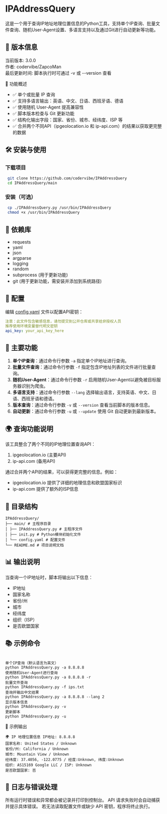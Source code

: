 # IPAddressQuery

这是一个用于查询IP地址地理位置信息的Python工具，支持单个IP查询、批量文件查询、随机User-Agent设置、多语言支持以及通过Git进行自动更新等功能。

## 📌 版本信息

当前版本: 3.0.0  
作者: codervibe/ZapcoMan  
最后更新时间: 脚本执行时可通过 -v 或 --version 查看

📌 功能概述 
- ✅ 单个或批量 IP 查询  
- ✅ 支持多语言输出：英语、中文、日语、西班牙语、德语  
- ✅ 使用随机 User-Agent 提高兼容性  
- ✅ 脚本版本检查与 Git 更新功能  
- ✅ 结构化输出字段：国家、省份、城市、经纬度、ISP 等  
- ✅ 合并两个不同API（ipgeolocation.io 和 ip-api.com）的结果以获取更完整的数据  

## 🛠️ 安装与使用

### 下载项目

~~~bash
 git clone https://github.com/codervibe/IPAddressQuery 
 cd IPAddressQuery/main
~~~
### 安装（可选）

~~~bash
 cp ./IPAddressQuery.py /usr/bin/IPAddressQuery 
 chmod +x /usr/bin/IPAddressQuery
~~~
## 🔧 依赖库

- requests
- yaml
- json
- argparse
- logging
- random
- subprocess (用于更新功能)
- git (用于更新功能，需安装并添加到系统路径)

## 📝 配置

编辑 [config.yaml](file://E:\python\Python_project\IPAddressQuery\main\config.yaml) 文件以配置API密钥：

~~~yaml
注意：此文件包含敏感信息，请勿提交到公开仓库或共享给非授权人员
推荐使用环境变量替代明文密钥
api_key: your_api_key_here
~~~
## 🧪 主要功能

1. **单个IP查询**：通过命令行参数 `-a` 指定单个IP地址进行查询。
2. **批量文件查询**：通过命令行参数 `-f` 指定包含IP地址列表的文件进行批量查询。
3. **随机User-Agent**：通过命令行参数 `-r` 启用随机User-Agent以避免被目标服务器识别为爬虫。
4. **多语言支持**：通过命令行参数 `--lang` 选择输出语言，支持英语、中文、日语、西班牙语和德语。
5. **版本查询**：通过命令行参数 `-v` 或 `--version` 查看当前脚本的版本信息。
6. **自动更新**：通过命令行参数 `-u` 或 `--update` 使用 Git 自动更新到最新版本。

## 🌍 查询功能说明

该工具整合了两个不同的IP地理位置查询API：
1. ipgeolocation.io (主要API)
2. ip-api.com (备用API)

通过合并两个API的结果，可以获得更完整的信息。例如：
- ipgeolocation.io 提供了详细的地理信息和欧盟国家标识
- ip-api.com 提供了额外的ISP信息

## 📁 目录结构
~~~
IPAddressQuery/ 
├── main/ # 主程序目录 
│ ├── IPAddressQuery.py # 主程序文件 
│ ├── init.py # Python模块初始化文件 
│ └── config.yaml # 配置文件 
└── README.md # 项目说明文档
~~~

## 📊 输出说明

当查询一个IP地址时，脚本将输出以下信息：

- IP地址
- 国家名称
- 省份/州
- 城市
- 经纬度
- 组织（ISP）
- 是否欧盟国家

## 📚 示例命令

~~~base

单个IP查询（默认语言为英文）
python IPAddressQuery.py -a 8.8.8.8
使用随机User-Agent进行查询
python IPAddressQuery.py -a 8.8.8.8 -r
批量文件查询
python IPAddressQuery.py -f ips.txt
查询并输出中文结果
python IPAddressQuery.py -a 8.8.8.8 --lang 2
显示版本信息
python IPAddressQuery.py -v
更新脚本
python IPAddressQuery.py -u
~~~

📎 示例输出
~~~base
🌍 IP 地理位置信息 IP地址: 8.8.8.8 
国家名称: United States / Unknown 
省份/州: California / Unknown 
城市: Mountain View / Unknown 
经纬度: 37.4056, -122.0775 / 经度:Unknown, 纬度:Unknown 
组织: AS15169 Google LLC / ISP: Unknown 
是否欧盟国家: 否
~~~

## 📝 日志与错误处理

所有运行时错误和异常都会被记录并打印到控制台。
API 请求失败时会自动捕获并提示具体错误。
若无法读取配置文件或缺少 API 密钥，程序将终止执行。

